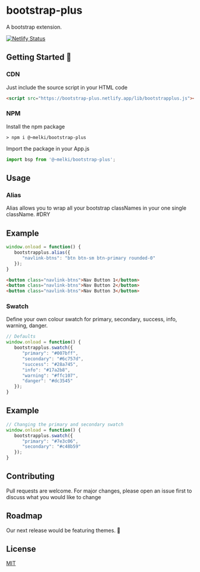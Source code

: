 
# bootstrap-plus
A bootstrap extension.

[![Netlify Status](https://api.netlify.com/api/v1/badges/a5e3311c-926f-48f3-85a6-465b374859ac/deploy-status)](https://app.netlify.com/sites/bootstrap-plus/deploys)

<!-- Visuals -->

## Getting Started 🚀
### CDN
Just include the source script in your HTML code
```html
<script src="https://bootstrap-plus.netlify.app/lib/bootstrapplus.js"></script>
```

### NPM
Install the npm package
```git
> npm i @~melki/bootstrap-plus
```
Import the package in your App.js
```jsx
import bsp from '@~melki/bootstrap-plus';
```


## Usage
### Alias
Alias allows you to wrap all your bootstrap classNames in your one single className. #DRY

## Example
```javascript
window.onload = function() {
   bootstrapplus.alias({
      "navlink-btns": "btn btn-sm btn-primary rounded-0"
   });
}
```

```html
<button class="navlink-btns">Nav Button 1</button>
<button class="navlink-btns">Nav Button 2</button>
<button class="navlink-btns">Nav Button 3</button>
```

### Swatch
Define your own colour swatch for primary, secondary, success, info, warning, danger.
```javascript
// Defaults
window.onload = function() {
   bootstrapplus.swatch({
      "primary": "#007bff",
      "secondary": "#6c757d",
      "success": "#28a745",
      "info": "#17a2b8",
      "warning": "#ffc107",
      "danger": "#dc3545"
   });
}
```

## Example
```javascript
// Changing the primary and secondary swatch
window.onload = function() {
   bootstrapplus.swatch({
      "primary": "#7e3c06",
      "secondary": "#c48b59"
   });
}
```

## Contributing
Pull requests are welcome. For major changes, please open an issue first to discuss what you would like to change

## Roadmap
Our next release would be featuring themes. 🤞

## License
[MIT](https://choosealicense.com/licenses/mit/)